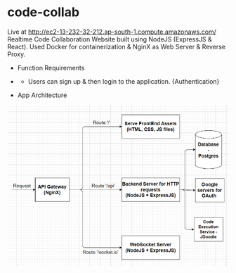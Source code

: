 # code-collab
Live at http://ec2-13-232-32-212.ap-south-1.compute.amazonaws.com/
Realtime Code Collaboration Website built using NodeJS (ExpressJS &amp; React). Used Docker for containerization &amp; NginX as Web Server &amp; Reverse Proxy.

- Function Requirements
- - Users can sign up & then login to the application. {Authentication}

- App Architecture

![Screenshot](./screenshots/AppArchitecture.PNG)  
